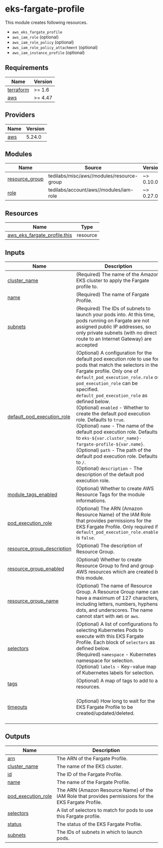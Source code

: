 # eks-fargate-profile

This module creates following resources.

- `aws_eks_fargate_profile`
- `aws_iam_role` (optional)
- `aws_iam_role_policy` (optional)
- `aws_iam_role_policy_attachment` (optional)
- `aws_iam_instance_profile` (optional)

<!-- BEGINNING OF PRE-COMMIT-TERRAFORM DOCS HOOK -->
## Requirements

| Name | Version |
|------|---------|
| <a name="requirement_terraform"></a> [terraform](#requirement\_terraform) | >= 1.6 |
| <a name="requirement_aws"></a> [aws](#requirement\_aws) | >= 4.47 |

## Providers

| Name | Version |
|------|---------|
| <a name="provider_aws"></a> [aws](#provider\_aws) | 5.24.0 |

## Modules

| Name | Source | Version |
|------|--------|---------|
| <a name="module_resource_group"></a> [resource\_group](#module\_resource\_group) | tedilabs/misc/aws//modules/resource-group | ~> 0.10.0 |
| <a name="module_role"></a> [role](#module\_role) | tedilabs/account/aws//modules/iam-role | ~> 0.27.0 |

## Resources

| Name | Type |
|------|------|
| [aws_eks_fargate_profile.this](https://registry.terraform.io/providers/hashicorp/aws/latest/docs/resources/eks_fargate_profile) | resource |

## Inputs

| Name | Description | Type | Default | Required |
|------|-------------|------|---------|:--------:|
| <a name="input_cluster_name"></a> [cluster\_name](#input\_cluster\_name) | (Required) The name of the Amazon EKS cluster to apply the Fargate profile to. | `string` | n/a | yes |
| <a name="input_name"></a> [name](#input\_name) | (Required) The name of Fargate Profile. | `string` | n/a | yes |
| <a name="input_subnets"></a> [subnets](#input\_subnets) | (Required) The IDs of subnets to launch your pods into. At this time, pods running on Fargate are not assigned public IP addresses, so only private subnets (with no direct route to an Internet Gateway) are accepted | `list(string)` | n/a | yes |
| <a name="input_default_pod_execution_role"></a> [default\_pod\_execution\_role](#input\_default\_pod\_execution\_role) | (Optional) A configuration for the default pod execution role to use for pods that match the selectors in the Fargate profile. Only one of `default_pod_execution_role.role` or `pod_execution_role` can be specified. `default_pod_execution_role` as defined below.<br>    (Optional) `enabled` - Whether to create the default pod execution role. Defaults to `true`.<br>    (Optional) `name` - The name of the default pod execution role. Defaults to `eks-${var.cluster_name}-fargate-profile-${var.name}`.<br>    (Optional) `path` - The path of the default pod execution role. Defaults to `/`.<br>    (Optional) `description` - The description of the default pod execution role. | <pre>object({<br>    enabled     = optional(bool, true)<br>    name        = optional(string)<br>    path        = optional(string, "/")<br>    description = optional(string, "Managed by Terraform.")<br>  })</pre> | `{}` | no |
| <a name="input_module_tags_enabled"></a> [module\_tags\_enabled](#input\_module\_tags\_enabled) | (Optional) Whether to create AWS Resource Tags for the module informations. | `bool` | `true` | no |
| <a name="input_pod_execution_role"></a> [pod\_execution\_role](#input\_pod\_execution\_role) | (Optional) The ARN (Amazon Resource Name) of the IAM Role that provides permissions for the EKS Fargate Profile. Only required if `default_pod_execution_role.enabled` is `false`. | `string` | `null` | no |
| <a name="input_resource_group_description"></a> [resource\_group\_description](#input\_resource\_group\_description) | (Optional) The description of Resource Group. | `string` | `"Managed by Terraform."` | no |
| <a name="input_resource_group_enabled"></a> [resource\_group\_enabled](#input\_resource\_group\_enabled) | (Optional) Whether to create Resource Group to find and group AWS resources which are created by this module. | `bool` | `true` | no |
| <a name="input_resource_group_name"></a> [resource\_group\_name](#input\_resource\_group\_name) | (Optional) The name of Resource Group. A Resource Group name can have a maximum of 127 characters, including letters, numbers, hyphens, dots, and underscores. The name cannot start with `AWS` or `aws`. | `string` | `""` | no |
| <a name="input_selectors"></a> [selectors](#input\_selectors) | (Optional) A list of configurations for selecting Kubernetes Pods to execute with this EKS Fargate Profile. Each block of `selectors` as defined below.<br>    (Required) `namespace` - Kubernetes namespace for selection.<br>    (Optional) `labels` - Key-value map of Kubernetes labels for selection. | <pre>list(object({<br>    namespace = string<br>    labels    = optional(map(string), {})<br>  }))</pre> | `[]` | no |
| <a name="input_tags"></a> [tags](#input\_tags) | (Optional) A map of tags to add to all resources. | `map(string)` | `{}` | no |
| <a name="input_timeouts"></a> [timeouts](#input\_timeouts) | (Optional) How long to wait for the EKS Fargate Profile to be created/updated/deleted. | <pre>object({<br>    create = optional(string, "10m")<br>    delete = optional(string, "10m")<br>  })</pre> | `{}` | no |

## Outputs

| Name | Description |
|------|-------------|
| <a name="output_arn"></a> [arn](#output\_arn) | The ARN of the Fargate Profile. |
| <a name="output_cluster_name"></a> [cluster\_name](#output\_cluster\_name) | The name of the EKS cluster. |
| <a name="output_id"></a> [id](#output\_id) | The ID of the Fargate Profile. |
| <a name="output_name"></a> [name](#output\_name) | The name of the Fargate Profile. |
| <a name="output_pod_execution_role"></a> [pod\_execution\_role](#output\_pod\_execution\_role) | The ARN (Amazon Resource Name) of the IAM Role that provides permissions for the EKS Fargate Profile. |
| <a name="output_selectors"></a> [selectors](#output\_selectors) | A list of selectors to match for pods to use this Fargate profile. |
| <a name="output_status"></a> [status](#output\_status) | The status of the EKS Fargate Profile. |
| <a name="output_subnets"></a> [subnets](#output\_subnets) | The IDs of subnets in which to launch pods. |
<!-- END OF PRE-COMMIT-TERRAFORM DOCS HOOK -->

